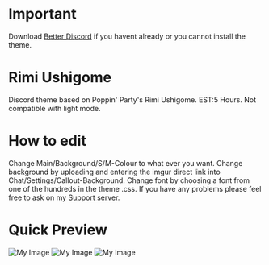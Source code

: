 # Important

Download [Better Discord](https://github.com/Jiiks/BetterDiscordApp/releases) if you havent already or you cannot install the theme.

# Rimi Ushigome
Discord theme based on Poppin' Party's Rimi Ushigome. EST:5 Hours. Not compatible with light mode.

# How to edit

Change Main/Background/S/M-Colour to what ever you want. Change background by uploading and entering the imgur direct link into Chat/Settings/Callout-Background. Change font by choosing a font from one of the hundreds in the theme .css. If you have any problems please feel free to ask on my [Support server](https://discord.gg/HRDN6x9).
 
# Quick Preview
![My Image](https://puu.sh/BhlC0/b39de708f0.jpg)
![My Image](https://puu.sh/BhlC7/d40c386fda.jpg)
![My Image](https://puu.sh/BhlHV/2c4675e937.jpg)

